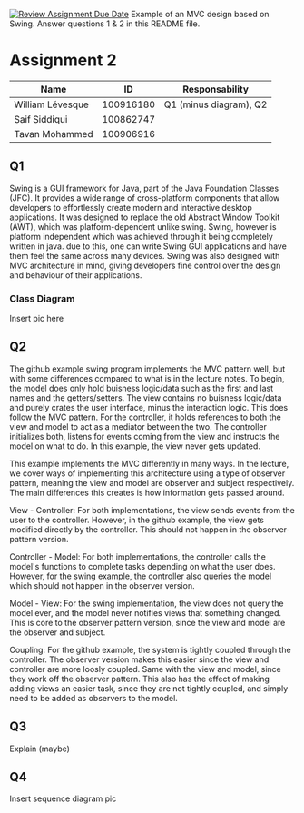 [![Review Assignment Due Date](https://classroom.github.com/assets/deadline-readme-button-22041afd0340ce965d47ae6ef1cefeee28c7c493a6346c4f15d667ab976d596c.svg)](https://classroom.github.com/a/57HVEcop)
Example of an MVC design based on Swing. Answer questions 1 & 2 in this README file.

# Assignment 2
| Name | ID | Responsability |
|---|---|---|
| William Lévesque | 100916180 | Q1 (minus diagram), Q2 |
| Saif Siddiqui | 100862747 |  |
| Tavan Mohammed | 100906916 |  |

## Q1
Swing is a GUI framework for Java, part of the Java Foundation Classes (JFC). It provides a wide range of cross-platform components that allow developers to effortlessly create modern and interactive desktop applications. It was designed to replace the old Abstract Window Toolkit (AWT), which was platform-dependent unlike swing. Swing, however is platform independent which was achieved through it being completely written in java. due to this, one can write Swing GUI applications and have them feel the same across many devices. Swing was also designed with MVC architecture in mind, giving developers fine control over the design and behaviour of their applications.

### Class Diagram
Insert pic here

## Q2
The github example swing program implements the MVC pattern well, but with some differences compared to what is in the lecture notes. To begin, the model does only hold buisness logic/data such as the first and last names and the getters/setters. The view contains no buisness logic/data and purely crates the user interface, minus the interaction logic. This does follow the MVC pattern. For the controller, it holds references to both the view and model to act as a mediator between the two. The controller initializes both, listens for events coming from the view and instructs the model on what to do. In this example, the view never gets updated.

This example implements the MVC differently in many ways. In the lecture, we cover ways of implementing this architecture using a type of observer pattern, meaning the view and model are observer and subject respectively. The main differences this creates is how information gets passed around. 

View - Controller: For both implementations, the view sends events from the user to the controller. However, in the github example, the view gets modified directly by the controller. This should not happen in the observer-pattern version.

Controller - Model: For both implementations, the controller calls the model's functions to complete tasks depending on what the user does. However, for the swing example, the controller also queries the model which should not happen in the observer version. 

Model - View: For the swing implementation, the view does not query the model ever, and the model never notifies views that something changed. This is core to the observer pattern version, since the view and model are the observer and subject.

Coupling: For the github example, the system is tightly coupled through the controller. The observer version makes this easier since the view and controller are more loosly coupled. Same with the view and model, since they work off the observer pattern. This also has the effect of making adding views an easier task, since they are not tightly coupled, and simply need to be added as observers to the model.

## Q3
Explain (maybe)

## Q4
Insert sequence diagram pic

